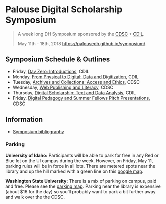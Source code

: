 # Palouse Digital Scholarship Symposium

> A week long DH Symposium sponsored by the [CDSC](https://cdsc.libraries.wsu.edu/) + [CDIL](https://cdil.lib.uidaho.edu/).
> 
> May 11th - 18th, 2018
> <https://palousedh.github.io/symposium/>

## Symposium Schedule & Outlines

- Friday, [Day Zero: Introductions](outlines/day-0.md), CDIL
- Monday, [From Physical to Digital: Data and Digitization](outlines/day-1.md), CDIL
- Tuesday, [Archives and Collections: Access and Ethics](outlines/day-2.md), CDSC
- Wednesday, [Web Publishing and Literacy](outlines/day-3.md), CDSC
- Thursday, [Digital Scholarship: Text and Data Analysis](outlines/day-4.md), CDIL
- Friday, [Digital Pedagogy and Summer Fellows Pitch Presentations](outlines/day-5.md), CDSC

## Information

- [Symposium bibliography](notes/symposium-bibliography.md)

### Parking

**University of Idaho:**
Participants will be able to park for free in any Red or Blue lot on the UI campus during the week. 
However, on Friday, May 11, parking rules will be in force in all lots. 
There are metered spots near the library and up the hill marked with a green line on this [google map](https://www.google.com/maps/d/edit?mid=1RqGoaIs33-ngb3Obh1tnViMISR8&ll=46.72613655314656%2C-117.01609835&z=18).

**Washington State University:**
There is a mix of parking on campus, paid and free. 
Please see the [parking map](https://map.wsu.edu/t/53025DD3). 
Parking near the library is expensive (about $16 for the day) so you’ll probably want to park a bit further away and walk over the the CDSC.
